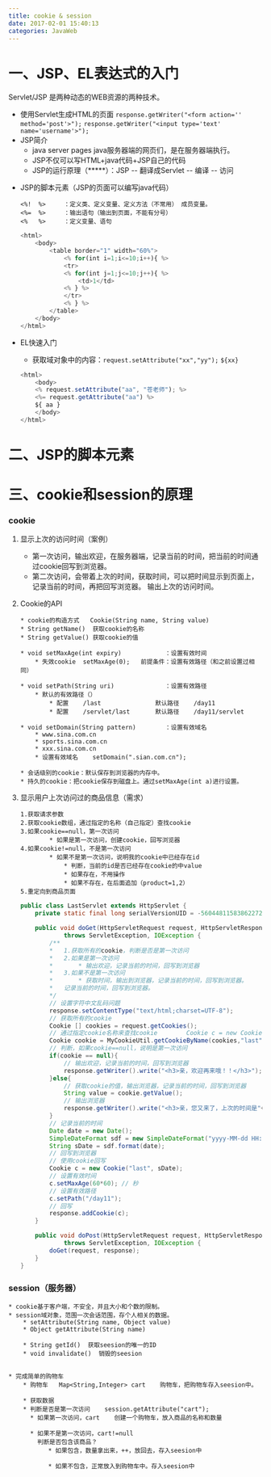 ```yaml
---
title: cookie & session
date: 2017-02-01 15:40:13
categories: JavaWeb
---
```


# 一、JSP、EL表达式的入门
Servlet/JSP	是两种动态的WEB资源的两种技术。
* 使用Servlet生成HTML的页面
    `response.getWriter("<form action='' method='post'>");`
    `response.getWriter("<input type='text' name='username'>");`
* JSP简介
    * java server pages		java服务器端的网页们，是在服务器端执行。
    * JSP不仅可以写HTML+java代码+JSP自己的代码
    * JSP的运行原理（*****）：JSP -- 翻译成Servlet -- 编译 -- 访问

<!-- more --> 

* JSP的脚本元素（JSP的页面可以编写java代码）
    ```
    <%!  %>		：定义类、定义变量、定义方法（不常用）	成员变量。
    <%=  %>		：输出语句（输出到页面，不能有分号）
    <%   %>		：定义变量、语句
    ```
    ```js
    <html>
        <body>
        	<table border="1" width="60%">
                <% for(int i=1;i<=10;i++){ %>
            	<tr>
            	<% for(int j=1;j<=10;j++){ %>
            		<td>1</td>
            	<% } %>
            	</tr>
                <% } %>
            </table>
        </body>
    </html>
    ```

* EL快速入门
    * 获取域对象中的内容：`request.setAttribute("xx","yy");`
    `${xx}`
    ```js
    <html>
        <body>
        <% request.setAttribute("aa", "苍老师"); %>
        <%= request.getAttribute("aa") %>
        ${ aa }
        </body>
    </html>
    ```

# 二、JSP的脚本元素

# 三、cookie和session的原理
### cookie
1. 显示上次的访问时间（案例）
    * 第一次访问，输出欢迎，在服务器端，记录当前的时间，把当前的时间通过cookie回写到浏览器。
    * 第二次访问，会带着上次的时间，获取时间，可以把时间显示到页面上，记录当前的时间，再把回写浏览器。
    输出上次的访问时间。

2. Cookie的API
	```
	* cookie的构造方式	Cookie(String name, String value)
	* String getName()  获取cookie的名称
	* String getValue() 获取cookie的值

	* void setMaxAge(int expiry)  			：设置有效时间
		* 失效cookie	setMaxAge(0);	前提条件：设置有效路径（和之前设置过相同）

	* void setPath(String uri)  			：设置有效路径
		* 默认的有效路径（）
			* 配置	/last				默认路径	/day11
			* 配置	/servlet/last		默认路径	/day11/servlet

	* void setDomain(String pattern)  		：设置有效域名
		* www.sina.com.cn
		* sports.sina.com.cn
		* xxx.sina.com.cn
		* 设置有效域名	setDomain(".sian.com.cn");

	* 会话级别的cookie：默认保存到浏览器的内存中。
	* 持久的cookie：把cookie保存到磁盘上。通过setMaxAge(int a)进行设置。
	```

3. 显示用户上次访问过的商品信息（需求）
	```
	1.获取请求参数
	2.获取cookie数组，通过指定的名称（自己指定）查找cookie
	3.如果cookie==null，第一次访问
			* 如果是第一次访问，创建cookie，回写浏览器
	4.如果cookie!=null，不是第一次访问
			* 如果不是第一次访问，说明我的cookie中已经存在id
				* 判断，当前的id是否已经存在cookie的中value
				* 如果存在，不用操作
				* 如果不存在，在后面追加（product=1,2）
	5.重定向到商品页面
	```

	```java
	public class LastServlet extends HttpServlet {
		private static final long serialVersionUID = -5604481158386227221L;

		public void doGet(HttpServletRequest request, HttpServletResponse response)
				throws ServletException, IOException {
			/**
			* 	1.获取所有的cookie，判断是否是第一次访问
			* 	2.如果是第一次访问
			* 		* 输出欢迎，记录当前的时间，回写到浏览器
			* 	3.如果不是第一次访问
			* 		* 获取时间，输出到浏览器，记录当前的时间，回写到浏览器。		
			* 	记录当前的时间，回写到浏览器。
			*/
			// 设置字符中文乱码问题
			response.setContentType("text/html;charset=UTF-8");
			// 获取所有的cookie
			Cookie [] cookies = request.getCookies();
			// 通过指定cookie名称来查找cookie		Cookie c = new Cookie("last","当前的时间");
			Cookie cookie = MyCookieUtil.getCookieByName(cookies,"last");
			// 判断，如果cookie==null，说明是第一次访问
			if(cookie == null){
				// 输出欢迎，记录当前的时间，回写到浏览器
				response.getWriter().write("<h3>亲，欢迎再来哦！！</h3>");
			}else{
				// 获取cookie的值，输出浏览器，记录当前的时间，回写到浏览器
				String value = cookie.getValue();
				// 输出浏览器
				response.getWriter().write("<h3>亲，您又来了，上次的时间是"+value+"</h3>");
			}
			// 记录当前的时间
			Date date = new Date();
			SimpleDateFormat sdf = new SimpleDateFormat("yyyy-MM-dd HH:mm:ss");
			String sDate = sdf.format(date);
			// 回写到浏览器
			// 使用cookie回写
			Cookie c = new Cookie("last", sDate);
			// 设置有效时间
			c.setMaxAge(60*60);	// 秒
			// 设置有效路径
			c.setPath("/day11");
			// 回写
			response.addCookie(c);
		}

		public void doPost(HttpServletRequest request, HttpServletResponse response)
				throws ServletException, IOException {
			doGet(request, response);
		}
	}
	```

### session（服务器）
```
* cookie基于客户端，不安全，并且大小和个数的限制。
* session域对象，范围一次会话范围，存个人相关的数据。
    * setAttribute(String name, Object value)
    * Object getAttribute(String name)  

    * String getId()  获取seesion的唯一的ID
    * void invalidate()  销毁的seesion


* 完成简单的购物车
    * 购物车	Map<String,Integer> cart	购物车，把购物车存入seesion中。

    * 获取数据
    * 判断是否是第一次访问    session.getAttribute("cart");
      * 如果第一次访问，cart	创建一个购物车，放入商品的名称和数量

      * 如果不是第一次访问，cart!=null
        判断是否包含该商品？
           * 如果包含，数量拿出来，++，放回去，存入seesion中

           * 如果不包含，正常放入到购物车中。存入seesion中
```
